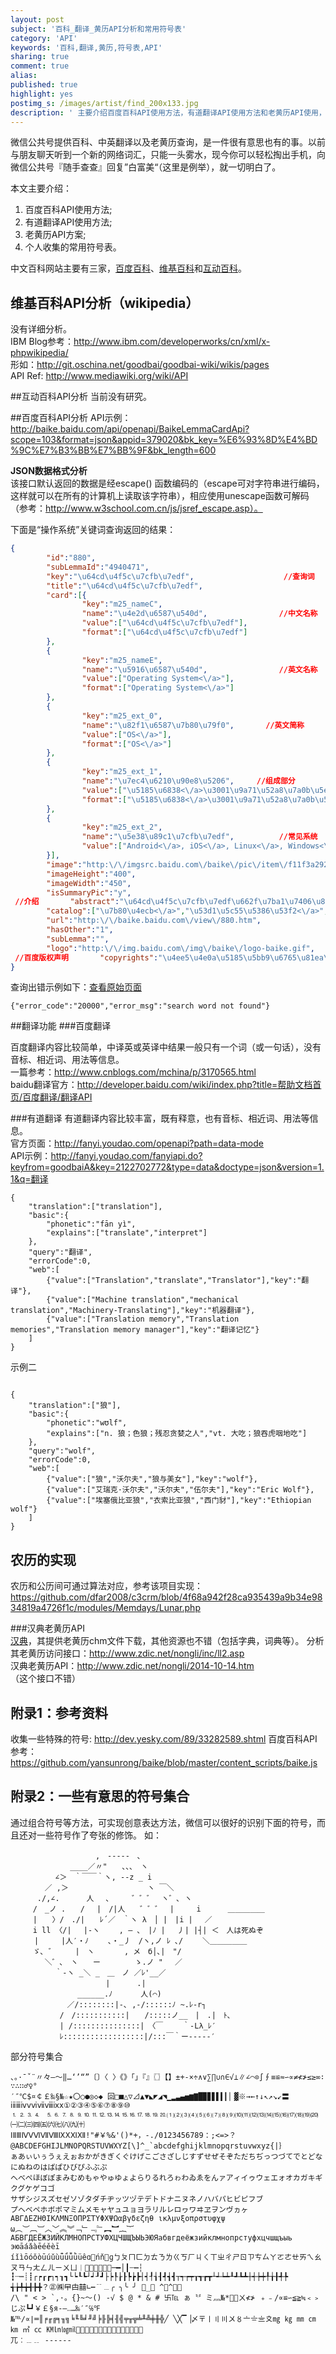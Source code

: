 ```yaml
---
layout: post
subject: '百科_翻译_黄历API分析和常用符号表'
category: 'API'
keywords: '百科,翻译,黄历,符号表,API'
sharing: true
comment: true
alias: 
published: true
highlight: yes
postimg_s: /images/artist/find_200x133.jpg
description: ' 主要介绍百度百科API使用方法，有道翻译API使用方法和老黄历API使用，另外再附一个有用的符号表。'  
---
```


微信公共号提供百科、中英翻译以及老黄历查询，是一件很有意思也有的事。以前与朋友聊天听到一个新的网络词汇，只能一头雾水，现今你可以轻松掏出手机，向微信公共号『随手查查』回复”白富美“（这里是例举），就一切明白了。

本文主要介绍：
1. 百度百科API使用方法;
2. 有道翻译API使用方法;
3. 老黄历API方案;
4. 个人收集的常用符号表。

中文百科网站主要有三家，[百度百科](http://baike.baidu.com/link?url=C1JNg9D7uiwZ1U02QUuhMzpnHM_knIaPNC-Uqj5CsrP_39qb8kzE410j8gke5tOoienLhhWrYnqLkb3HhiUQua)、[维基百科](http://zh.wikipedia.org/w/index.php?search=%E7%99%BD%E5%AF%8C%E7%BE%8E&title=Special%3A%E6%90%9C%E7%B4%A2)和[互动百科](http://www.baike.com/wiki/%E7%99%BD%E5%AF%8C%E7%BE%8E&prd=button_doc_jinru)。  

## 维基百科API分析（wikipedia）
没有详细分析。  
IBM Blog参考：<http://www.ibm.com/developerworks/cn/xml/x-phpwikipedia/>   
形如：<http://git.oschina.net/goodbai/goodbai-wiki/wikis/pages>  
API Ref: <http://www.mediawiki.org/wiki/API>  

##互动百科API分析
当前没有研究。

##百度百科API分析
API示例：<http://baike.baidu.com/api/openapi/BaikeLemmaCardApi?scope=103&format=json&appid=379020&bk_key=%E6%93%8D%E4%BD%9C%E7%B3%BB%E7%BB%9F&bk_length=600>

**JSON数据格式分析**  
该接口默认返回的数据是经escape() 函数编码的（escape可对字符串进行编码，这样就可以在所有的计算机上读取该字符串），相应使用unescape函数可解码（参考：http://www.w3school.com.cn/js/jsref_escape.asp）。  

下面是“操作系统”关键词查询返回的结果：
```JSON
{       
        "id":"880",
        "subLemmaId":"4940471",
        "key":"\u64cd\u4f5c\u7cfb\u7edf",                    //查询词
        "title":"\u64cd\u4f5c\u7cfb\u7edf",     
        "card":[{
                "key":"m25_nameC",
                "name":"\u4e2d\u6587\u540d",                //中文名称
                "value":["\u64cd\u4f5c\u7cfb\u7edf"],
                "format":["\u64cd\u4f5c\u7cfb\u7edf"]
        },
        {
                "key":"m25_nameE",
                "name":"\u5916\u6587\u540d",                //英文名称
                "value":["Operating System<\/a>"],
                "format":["Operating System<\/a>"]
        },
        {
                "key":"m25_ext_0",
                "name":"\u82f1\u6587\u7b80\u79f0",       //英文简称
                "value":["OS<\/a>"],
                "format":["OS<\/a>"]
        },
        {
                "key":"m25_ext_1",
                "name":"\u7ec4\u6210\u90e8\u5206",     //组成部分
                "value":["\u5185\u6838<\/a>\u3001\u9a71\u52a8\u7a0b\u5e8f<\/a>\u3001\u63a5\u53e3\u5e93\u3001\u5916\u56f4"],
                "format":["\u5185\u6838<\/a>\u3001\u9a71\u52a8\u7a0b\u5e8f<\/a>\u3001\u63a5\u53e3\u5e93\u3001\u5916\u56f4"]
        },
        {
                "key":"m25_ext_2",
                "name":"\u5e38\u89c1\u7cfb\u7edf",          //常见系统
                "value":["Android<\/a>, iOS<\/a>, Linux<\/a>, Windows<\/a>"],"format":["Android<\/a>, iOS<\/a>, Linux<\/a>, Windows<\/a>"]
        }],
        "image":"http:\/\/imgsrc.baidu.com\/baike\/pic\/item\/f11f3a292df5e0fedeceedfa5c6034a85fdf7272.jpg",
        "imageHeight":"400",
        "imageWidth":"450",
        "isSummaryPic":"y",
 //介绍       "abstract":"\u64cd\u4f5c\u7cfb\u7edf\u662f\u7ba1\u7406\u8ba1\u7b97\u673a\u786c\u4ef6\u8d44\u6e90\uff0c\u63a7\u5236\u5176\u4ed6\u7a0b\u5e8f\u8fd0\u884c\u5e76\u4e3a\u7528\u6237\u63d0\u4f9b\u4ea4\u4e92\u64cd\u4f5c\u754c\u9762\u7684\u7cfb\u7edf\u8f6f\u4ef6\u7684\u96c6\u5408\u3002\u64cd\u4f5c\u7cfb\u7edf\u662f\u8ba1\u7b97\u673a\u7cfb\u7edf\u7684\u5173\u952e\u7ec4\u6210\u90e8\u5206\uff0c\u8d1f\u8d23\u7ba1\u7406\u4e0e\u914d\u7f6e\u5185\u5b58\u3001\u51b3\u5b9a\u7cfb\u7edf\u8d44\u6e90\u4f9b\u9700\u7684\u4f18\u5148\u6b21\u5e8f\u3001\u63a7\u5236\u8f93\u5165\u4e0e\u8f93\u51fa\u8bbe\u5907\u3001\u64cd\u4f5c\u7f51\u7edc\u4e0e\u7ba1\u7406\u6587\u4ef6\u7cfb\u7edf\u7b49\u57fa\u672c\u4efb\u52a1\u3002\u64cd\u4f5c\u7cfb\u7edf\u7684\u79cd\u7c7b\u5f88\u591a\uff0c\u5404\u79cd\u8bbe\u5907\u5b89\u88c5\u7684\u64cd\u4f5c\u7cfb\u7edf\u53ef\u4ece\u7b80\u5355\u5230\u590d\u6742\uff0c\u53ef\u4ece\u624b\u673a\u7684\u5d4c\u5165\u5f0f\u64cd\u4f5c\u7cfb\u7edf\u5230\u8d85\u7ea7\u8ba1\u7b97\u673a\u7684\u5927\u578b\u64cd\u4f5c\u7cfb\u7edf\u3002\u76ee\u524d\u6d41\u884c\u7684\u73b0\u4ee3\u64cd\u4f5c\u7cfb\u7edf\u4e3b\u8981\u6709Android\u3001BSD\u3001iOS\u3001Linux\u3001Mac OS X\u3001Windows\u3001Windows Phone\u548cz\/OS\u7b49\uff0c\u9664\u4e86Windows\u548cz\/OS\u7b49\u5c11\u6570\u64cd\u4f5c\u7cfb\u7edf\uff0c\u5927\u90e8\u5206\u64cd\u4f5c\u7cfb\u7edf\u90fd\u4e3a\u7c7bUnix\u64cd\u4f5c\u7cfb\u7edf\u3002",
        "catalog":["\u7b80\u4ecb<\/a>","\u53d1\u5c55\u5386\u53f2<\/a>","\u7ec4\u6210\u90e8\u5206<\/a>","\u5185\u6838\u7ed3\u6784<\/a>"],  //章节标题
        "url":"http:\/\/baike.baidu.com\/view\/880.htm",
        "hasOther":"1",
        "subLemma":"",
        "logo":"http:\/\/img.baidu.com\/img\/baike\/logo-baike.gif",
 //百度版权声明       "copyrights":"\u4ee5\u4e0a\u5185\u5bb9\u6765\u81ea\u767e\u5ea6\u767e\u79d1\u5e73\u53f0\uff0c\u7531\u767e\u5ea6\u767e\u79d1\u7f51\u53cb\u521b\u4f5c\u3002"
}

```

查询出错示例如下：[查看原始页面](http://baike.baidu.com/api/openapi/BaikeLemmaCardApi?scope=103&format=json&appid=379020&bk_key=%E6%88%91%E4%BB%AC%E9%83%BD%E6%98%AF%E4%B8%AD%E5%9B%BD%E4%BA%BA%E7%9A%84%E5%9B%9B%20%20%20%E5%A4%A7%E6%9B%B4%E5%A4%9A%E9%98%BF%E8%BE%BE%E4%B8%89%E4%B8%AA&bk_length=600)
```
{"error_code":"20000","error_msg":"search word not found"}
```


##翻译功能
###百度翻译

百度翻译内容比较简单，中译英或英译中结果一般只有一个词（或一句话），没有音标、相近词、用法等信息。  
一篇参考：<http://www.cnblogs.com/mchina/p/3170565.html>  
baidu翻译官方：<http://developer.baidu.com/wiki/index.php?title=帮助文档首页/百度翻译/翻译API>

###有道翻译
有道翻译内容比较丰富，既有释意，也有音标、相近词、用法等信息。  
官方页面：<http://fanyi.youdao.com/openapi?path=data-mode>  
API示例：<http://fanyi.youdao.com/fanyiapi.do?keyfrom=goodbaiA&key=2122702772&type=data&doctype=json&version=1.1&q=翻译>  
```
{
    "translation":["translation"],
    "basic":{
        "phonetic":"fān yì",
        "explains":["translate","interpret"]
    },
    "query":"翻译",
    "errorCode":0,
    "web":[
        {"value":["Translation","translate","Translator"],"key":"翻译"},
        {"value":["Machine translation","mechanical translation","Machinery-Translating"],"key":"机器翻译"},
        {"value":["Translation memory","Translation memories","Translation memory manager"],"key":"翻译记忆"} 
    ]
}

```
示例二  

```

{
    "translation":["狼"],
    "basic":{
        "phonetic":"wʊlf",
        "explains":["n. 狼；色狼；残忍贪婪之人","vt. 大吃；狼吞虎咽地吃"]
    },
    "query":"wolf",
    "errorCode":0,
    "web":[
        {"value":["狼","沃尔夫","狼与美女"],"key":"wolf"},
        {"value":["艾瑞克·沃尔夫","沃尔夫","伍尔夫"],"key":"Eric Wolf"},
        {"value":["埃塞俄比亚狼","衣索比亚狼","西门豺"],"key":"Ethiopian wolf"}
    ]
}

```

## 农历的实现
农历和公历间可通过算法对应，参考该项目实现：<https://github.com/dfar2008/c3crm/blob/4f68a942f28ca935439a9b34e9834819a4726f1c/modules/Memdays/Lunar.php>

###汉典老黄历API  
[汉典](http://www.zdic.net/appendix/f27.htm)，其提供老黄历chm文件下载，其他资源也不错（包括字典，词典等）。
分析其老黄历访问接口：<http://www.zdic.net/nongli/inc/ll2.asp>  
汉典老黄历API：<http://www.zdic.net/nongli/2014-10-14.htm> （这个接口不错）  

## 附录1：参考资料
收集一些特殊的符号: <http://dev.yesky.com/89/33282589.shtml>
百度百科API参考：<https://github.com/yansunrong/baike/blob/master/content_scripts/baike.js>  


## 附录2：一些有意思的符号集合
通过组合符号等方法，可实现创意表达方法，微信可以很好的识别下面的符号，而且还对一些符号作了夸张的修饰。
如：
```
                   ,　-----　､ 
　　　　　　　　____／〃"　　､､､　ヽ 
　　　　　　∠＞　｀￣￣｀ヽ, --z _ i 
　　　　 ／ ,＞　　　　　　　　　　 ヽ ￣＼ 
　 　　./,∠. 　　　人　 ､　　　゛゛゛　ヽ゛､ ヽ 
　　　/　_ノ .　　/ 　|　/|人　　゛゛゛　|　　　i 　　　＿＿＿＿＿ 
　　　|　　〉/　./|　　ﾚ´／　｀ヽ λ　│ |　|i | 　／ 
　　　i ll 〈/| 　|‐ヽ　　 , ― ､　|ﾉ | 　丿| |┤| ＜　人は死ぬぞ 
　 　 |　　　|人′・ﾉ 　　､・_丿　/ヽ,ノ ﾚ ､/ 　　＼＿＿＿＿＿ 
　　　ゞ､ ゛　 　|　ヽ　　　　, メ　б│､|　"/ 
　　　　 ＼゛､　ヽ　　ー　　　　 ゝ.ノ "　 ／ 
　　　　　　｀‐ヽ _＼ _　＿　ノ ／ﾚ'__／ 
　　　 　 　　　　　　 　|　 　　.| 
　　　　　　　　　______.ﾉ 　 　 人(⌒) 
　　　　　　　 ／/::::::::|-､ ,-/::::::ﾉ ~.ﾚ-r┐ 
　　　　　　 /　/:::::::::::|　　/:::::ノ__　|　.|　ﾄ､ 
　　　　　　 | /:::::::::::::::|　〈￣ 　　｀-Lλ_ﾚ′ 
　　　　　　 ﾚ::::::::::::::::::|/:::￣｀ー‐---‐′ 

```
部分符号集合  
```
、。·ˉˇ¨〃々—～‖…‘’“”〔〕〈 〉《》「」『』〖〗【】±+-×÷∧∨∑∏∪∩∈√⊥∥∠⌒⊙∫∮≡≌≈∽∝≠≮≯≤≥∞∶ ∵∴∷♂♀°
′″℃$¤￠￡‰§№☆★〇○●◎◇◆ 回□■△▽⊿▲▼◣◤◢◥▁▂▃▄▅▆▇█▉▊▋▌▍▎▏▓※→←↑↓↖↗↘↙〓 ⅰⅱⅲⅳⅴⅵⅶⅷⅸⅹ①②③④⑤⑥⑦⑧⑨⑩
⒈⒉⒊⒋ ⒌⒍⒎⒏⒐⒑⒒⒓⒔⒕⒖⒗⒘⒙⒚⒛⑴⑵⑶⑷⑸⑹⑺⑻⑼⑽⑾⑿⒀⒁⒂⒃⒄⒅⒆⒇㈠㈡㈢㈣㈤㈥㈦㈧㈨㈩
ⅠⅡⅢⅣⅤⅥⅦⅧⅨⅩⅪⅫ!"#￥%&'()*+，-./0123456789：;<=>？@ABCDEFGHIJLMNOPQRSTUVWXYZ[\]^_`abcdefghijklmnopqrstuvwxyz{|｝
ぁあぃいぅうぇえぉおかがきぎくぐけげこごさざしじすずせぜそぞただちぢっつづてでとどなにぬねのはばぱひびぴふぶぷ
へべぺほぼぽまみむめもゃやゅゆょよらりるれろゎわゐゑをんァアィイゥウェエォオカガキギクグケゲコゴ
サザシジスズセゼソゾタダチヂッツヅテデトドナニヌネノハバパヒビピフブ
プヘベペホボポマミムメモャヤュユョヨラリルレロヮワヰヱヲンヴヵヶΑΒΓΔΕΖΗΘΙΚΛΜΝΞΟΠΡΣΤΥΦΧΨΩαβγδεζηθ ικλμνξοπρστυφχψ 
ω︵︶︹︺︿﹀︽︾﹁﹂﹃﹄︻︼︷︸АБВГДЕЁЖЗИЙКЛМНОПРСТУФХЦЧШЩЪЫЬЭЮЯабвгдеёжзийклмнопрстуфхцчшщъыь эюāáǎàēéěèī 
íǐìōóǒòūúǔùǖǘǚǜüêɑńňɡㄅㄆㄇㄈㄉㄊㄋㄌㄍㄎㄏㄐㄑㄒㄓㄔㄕㄖㄗㄘㄙㄚㄛㄜㄝㄞㄟㄠㄡㄢㄣㄤㄥㄦㄧㄨㄩ︱︳︴﹏﹋﹌─━│┃┄┅┆ 
┇┈┉┊┋┌┍┎┏┐┑┒┓└┕┖┗┘┙┚┛├┝┞┟┠┡┢┣┤┥┦┧┨┩┪┫┬┭┮┯┰┱┲┳┴┵┶┷┸┹┺┻┼┽┾┿╀╁╂╃╄ ╅╆╇╈╉╊╋？㊣㈱曱甴囍∟┅﹊﹍╭ ╮╰ ╯ _ ^︵^﹕﹗
/\ " < > `,·。{}~～() -√ $ @ * & # 卐℡ ぁ〝〞ミ灬№*ㄨ≮≯ ﹢﹣/∝≌∽≦≧≒﹤﹥じぷ┗┛￥￡§я-―‥…‰′″℅℉
№℡∕∝∣═║╒╓╔╕╖╗╘╙╚╛╜╝╞╟╠╡╢╣╤╥╦╧╨╩╪╫╬╱ ╲╳▔▕〆〒〡〢〣〤〥〦〧〨〩㎎ ㎏ ㎜ ㎝ ㎞ ㎡ ㏄ ㏎㏑㏒㏕
兀︰﹍﹎ ------
```
